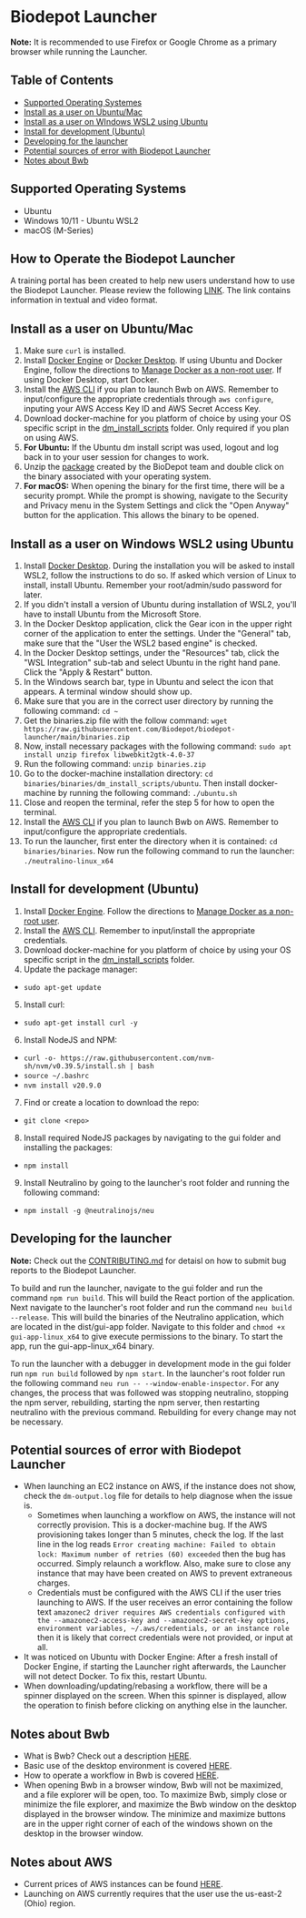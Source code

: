 # Biodepot Launcher

**Note:** It is recommended to use Firefox or Google Chrome as a primary browser while running the Launcher.

## Table of Contents
- [Supported Operating Systemes](#supported-operating-systems)
- [Install as a user on Ubuntu/Mac](#install-as-a-user-on-ubuntumac)
- [Install as a user on WIndows WSL2 using Ubuntu](#install-as-a-user-on-windows-wsl2-using-ubuntu)
- [Install for development (Ubuntu)](#install-for-development-ubuntu)
- [Developing for the launcher](#developing-for-the-launcher)
- [Potential sources of error with Biodepot Launcher](#potential-sources-of-error-with-biodepot-launcher)
- [Notes about Bwb](#notes-about-bwb)

## Supported Operating Systems
- Ubuntu
- Windows 10/11 - Ubuntu WSL2
- macOS (M-Series)

## How to Operate the Biodepot Launcher
A training portal has been created to help new users understand how to use the Biodepot Launcher.  Please review the following [LINK](https://biodepot.github.io/training/running_bwb/bwb_launcher/).  The link contains information in textual and video format.

## Install as a user on Ubuntu/Mac
1. Make sure `curl` is installed.
2. Install [Docker Engine](https://docs.docker.com/engine/install/) or [Docker Desktop](https://docs.docker.com/desktop/).  If using Ubuntu and Docker Engine, follow the directions to [Manage Docker as a non-root user](https://docs.docker.com/engine/install/linux-postinstall/#manage-docker-as-a-non-root-user).  If using Docker Desktop, start Docker.
3. Install the [AWS CLI](https://docs.aws.amazon.com/cli/latest/userguide/getting-started-install.html) if you plan to launch Bwb on AWS.  Remember to input/configure the appropriate credentials through `aws configure`, inputing your AWS Access Key ID and AWS Secret Access Key.
4. Download docker-machine for you platform of choice by using your OS specific script in the [dm_install_scripts](https://github.com/BioDepot/biodepot-launcher/tree/main/dm_install_scripts) folder.  Only required if you plan on using AWS.
5. **For Ubuntu:** If the Ubuntu dm install script was used, logout and log back in to your user session for changes to work.
6. Unzip the [package](https://raw.githubusercontent.com/Biodepot/biodepot-launcher/main/binaries.zip) created by the BioDepot team and double click on the binary associated with your operating system.
7. **For macOS:** When opening the binary for the first time, there will be a security prompt.  While the prompt is showing, navigate to the Security and Privacy menu in the System Settings and click the "Open Anyway" button for the application.  This allows the binary to be opened.

## Install as a user on Windows WSL2 using Ubuntu
1. Install [Docker Desktop](https://docs.docker.com/desktop/).  During the installation you will be asked to install WSL2, follow the instructions to do so.  If asked which version of Linux to install, install Ubuntu.  Remember your root/admin/sudo password for later.
2. If you didn't install a version of Ubuntu during installation of WSL2, you'll have to install Ubuntu from the Microsoft Store.
3. In the Docker Desktop application, click the Gear icon in the upper right corner of the application to enter the settings.  Under the "General" tab, make sure that the "User the WSL2 based engine" is checked.
4. In the Docker Desktop settings, under the "Resources" tab, click the "WSL Integration" sub-tab and select Ubuntu in the right hand pane.  Click the "Apply & Restart" button.
5. In the Windows search bar, type in Ubuntu and select the icon that appears.  A terminal window should show up.
6. Make sure that you are in the correct user directory by running the following command: `cd ~`
7. Get the binaries.zip file with the follow command: `wget https://raw.githubusercontent.com/Biodepot/biodepot-launcher/main/binaries.zip`
8. Now, install necessary packages with the following command: `sudo apt install unzip firefox libwebkit2gtk-4.0-37`
9. Run the following command: `unzip binaries.zip`
10. Go to the docker-machine installation directory: `cd binaries/binaries/dm_install_scripts/ubuntu`.  Then install docker-machine by running the following command: `./ubuntu.sh`
11. Close and reopen the terminal, refer the step 5 for how to open the terminal.
12. Install the [AWS CLI](https://docs.aws.amazon.com/cli/latest/userguide/getting-started-install.html) if you plan to launch Bwb on AWS.  Remember to input/configure the appropriate credentials.
13. To run the launcher, first enter the directory when it is contained: `cd binaries/binaries`.  Now run the following command to run the launcher: `./neutralino-linux_x64`

## Install for development (Ubuntu)
1. Install [Docker Engine](https://docs.docker.com/engine/install/).  Follow the directions to [Manage Docker as a non-root user](https://docs.docker.com/engine/install/linux-postinstall/#manage-docker-as-a-non-root-user).
2. Install the [AWS CLI](https://docs.aws.amazon.com/cli/latest/userguide/getting-started-install.html).  Remember to input/install the appropriate credentials.
3. Download docker-machine for you platform of choice by using your OS specific script in the [dm_install_scripts](https://github.com/BioDepot/biodepot-launcher/tree/main/dm_install_scripts) folder.
4. Update the package manager:
  - `sudo apt-get update`
5. Install curl:
  - `sudo apt-get install curl -y`
6. Install NodeJS and NPM:
  - `curl -o- https://raw.githubusercontent.com/nvm-sh/nvm/v0.39.5/install.sh | bash`
  - `source ~/.bashrc`
  - `nvm install v20.9.0`
7. Find or create a location to download the repo:
  - `git clone <repo>`
8. Install required NodeJS packages by navigating to the gui folder and installing the packages:
  - `npm install`
9. Install Neutralino by going to the launcher's root folder and running the following command:
  - `npm install -g @neutralinojs/neu`

## Developing for the launcher
**Note:** Check out the [CONTRIBUTING.md](CONTRIBUTING.md) for detaisl on how to submit bug reports to the Biodepot Launcher.

To build and run the launcher, navigate to the gui folder and run the command `npm run build`.  This will build the React portion of the application.  Next navigate to the launcher's root folder and run the command `neu build --release`.  This will build the binaries of the Neutralino application, which are located in the dist/gui-app folder.  Navigate to this folder and `chmod +x gui-app-linux_x64` to give execute permissions to the binary.  To start the app, run the gui-app-linux_x64 binary.

To run the launcher with a debugger in development mode in the gui folder run `npm run build` followed by `npm start`.  In the launcher's root folder run the following command `neu run -- --window-enable-inspector`.  For any changes, the process that was followed was stopping neutralino, stopping the npm server, rebuilding, starting the npm server, then restarting neutralino with the previous command.  Rebuilding for every change may not be necessary.

## Potential sources of error with Biodepot Launcher
- When launching an EC2 instance on AWS, if the instance does not show, check the `dm-output.log` file for details to help diagnose when the issue is.
  - Sometimes when launching a workflow on AWS, the instance will not correctly provision.  This is a docker-machine bug.  If the AWS provisioning takes longer than 5 minutes, check the log.  If the last line in the log reads `Error creating machine: Failed to obtain lock: Maximum number of retries (60) exceeded` then the bug has occurred.  Simply relaunch a workflow.  Also, make sure to close any instance that may have been created on AWS to prevent extraneous charges.
  - Credentials must be configured with the AWS CLI if the user tries launching to AWS.  If the user receives an error containing the follow text `amazonec2 driver requires AWS credentials configured with the --amazonec2-access-key and --amazonec2-secret-key options, environment variables, ~/.aws/credentials, or an instance role` then it is likely that correct credentials were not provided, or input at all.
- It was noticed on Ubuntu with Docker Engine:  After a fresh install of Docker Engine, if starting the Launcher right afterwards, the Launcher will not detect Docker.  To fix this, restart Ubuntu.
- When downloading/updating/rebasing a workflow, there will be a spinner displayed on the screen.  When this spinner is displayed, allow the operation to finish before clicking on anything else in the launcher.

## Notes about Bwb
- What is Bwb?  Check out a description [HERE](https://biodepot.github.io/training/basic_training/bwb/).
- Basic use of the desktop environment is covered [HERE](https://biodepot.github.io/training/basic_training/desk_env/).
- How to operate a workflow in Bwb is covered [HERE](https://www.youtube.com/watch?v=NtR7HLejo7w).
- When opening Bwb in a browser window, Bwb will not be maximized, and a file explorer will be open, too.  To maximize Bwb, simply close or minimize the file explorer, and maximize the Bwb window on the desktop displayed in the browser window.  The minimize and maximize buttons are in the upper right corner of each of the windows shown on the desktop in the browser window.

## Notes about AWS
- Current prices of AWS instances can be found [HERE](https://aws.amazon.com/ec2/pricing/on-demand/).
- Launching on AWS currently requires that the user use the us-east-2 (Ohio) region.
